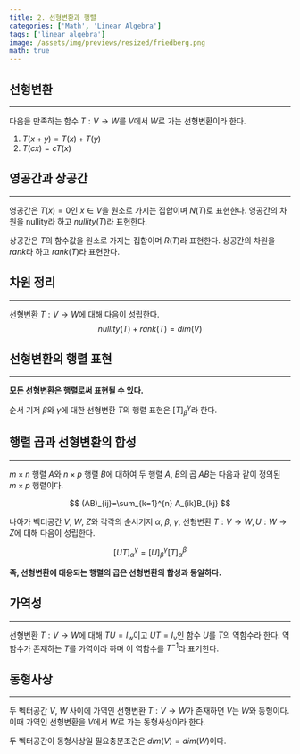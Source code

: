 ```yaml
---
title: 2. 선형변환과 행렬
categories: ['Math', 'Linear Algebra']
tags: ['linear algebra']
image: /assets/img/previews/resized/friedberg.png
math: true
---
```


## 선형변환
---
다음을 만족하는 함수 $T: V \rightarrow W$를 $V$에서 $W$로 가는 선형변환이라 한다.
1. $T(x+y) = T(x)+T(y)$
2. $T(cx) = cT(x)$

## 영공간과 상공간
---
영공간은 $T(x) = 0$인 $x \in V$을 원소로 가지는 집합이며 $N(T)$로 표현한다.
영공간의 차원을 nullity라 하고 $nullity(T)$라 표현한다.

상공간은 $T$의 함수값을 원소로 가지는 집합이며 $R(T)$라 표현한다.
상공간의 차원을 $rank$라 하고 $rank(T)$라 표현한다.

## 차원 정리
---
선형변환 $T: V \rightarrow W$에 대해 다음이 성립한다.
$$
nullity(T) + rank(T) = dim(V)
$$

## 선형변환의 행렬 표현
---

**모든 선형변환은 행렬로써 표현될 수 있다.**

순서 기저 $\beta$와 $\gamma$에 대한 선형변환 $T$의 행렬 표현은 $[T]_{\beta}^{\gamma}$라 한다.

## 행렬 곱과 선형변환의 합성 
---
$m \times n$ 행렬 $A$와 $n \times p$ 행렬 $B$에 대하여 두 행렬 $A$, $B$의 곱 $AB$는 다음과 같이 정의된 $m \times p$ 행렬이다.

$$
(AB)_{ij}=\sum_{k=1}^{n} A_{ik}B_{kj}
$$

나아가 벡터공간 $V$, $W$, $Z$와 각각의 순서기저 $\alpha$, $\beta$, $\gamma$, 선형변환 $T: V \rightarrow W, U: W \rightarrow Z$에 대해 다음이 성립한다.

$$
[UT]_{\alpha}^{\gamma} = [U]_{\beta}^{\gamma} [T]_{\alpha}^{\beta}
$$

**즉, 선형변환에 대응되는 행렬의 곱은 선형변환의 합성과 동일하다.**

## 가역성
---
선형변환 $T: V \rightarrow W$에 대해 $TU = I_w$이고 $UT = I_v$인 함수 $U$를 $T$의 역함수라 한다.
역함수가 존재하는 $T$를 가역이라 하며 이 역함수를 $T^{-1}$라 표기한다.

## 동형사상
---
두 벡터공간 $V$, $W$ 사이에 가역인 선형변환 $T: V \rightarrow W$가 존재하면 $V$는 $W$와 동형이다.
이때 가역인 선형변환을 $V$에서 $W$로 가는 동형사상이라 한다.

두 벡터공간이 동형사상일 필요충분조건은 $dim(V) = dim(W)$이다.